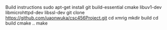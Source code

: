 
Build instructions
sudo apt-get install git build-essential cmake libuv1-dev libmicrohttpd-dev libssl-dev
git clone https://github.com/uaonwuka/csc456Project.git
cd xmrig
mkdir build
cd build
cmake ..
make


